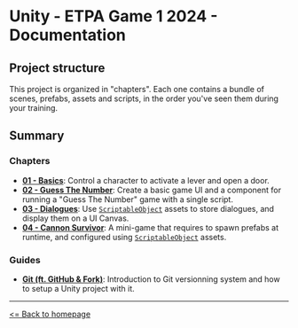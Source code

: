 # Unity - ETPA Game 1 2024 - Documentation

## Project structure

This project is organized in "chapters". Each one contains a bundle of scenes, prefabs, assets and scripts, in the order you've seen them during your training.

## Summary

### Chapters

- [**01 - Basics**](./01-basics.md): Control a character to activate a lever and open a door.
- [**02 - Guess The Number**](./02-guess-the-number.md): Create a basic game UI and a component for running a "Guess The Number" game with a single script.
- [**03 - Dialogues**](./03-dialogues.md): Use [`ScriptableObject`](https://docs.unity3d.com/Manual/class-ScriptableObject.html) assets to store dialogues, and display them on a UI Canvas.
- [**04 - Cannon Survivor**](./04-cannon-survivor.md): A mini-game that requires to spawn prefabs at runtime, and configured using [`ScriptableObject`](https://docs.unity3d.com/Manual/class-ScriptableObject.html) assets.

### Guides

- [**Git (ft. GitHub & Fork)**](./git.md): Introduction to Git versionning system and how to setup a Unity project with it.

---

[<= Back to homepage](../README.md)